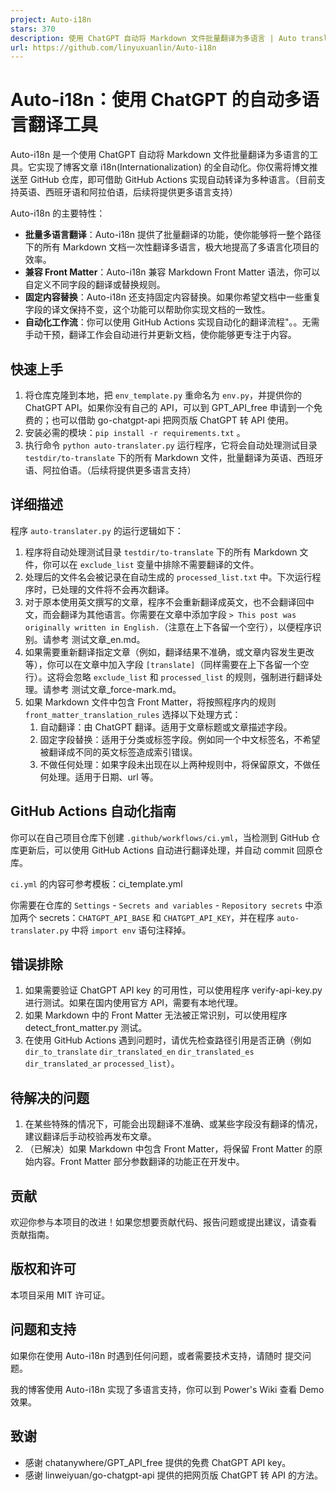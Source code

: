```yaml
---
project: Auto-i18n
stars: 370
description: 使用 ChatGPT 自动将 Markdown 文件批量翻译为多语言 | Auto translate Markdown files to multi languages using ChatGPT
url: https://github.com/linyuxuanlin/Auto-i18n
---
```


Auto-i18n：使用 ChatGPT 的自动多语言翻译工具
===============================

Auto-i18n 是一个使用 ChatGPT 自动将 Markdown 文件批量翻译为多语言的工具。它实现了博客文章 i18n(Internationalization) 的全自动化。你仅需将博文推送至 GitHub 仓库，即可借助 GitHub Actions 实现自动转译为多种语言。（目前支持英语、西班牙语和阿拉伯语，后续将提供更多语言支持）

Auto-i18n 的主要特性：

-   **批量多语言翻译**：Auto-i18n 提供了批量翻译的功能，使你能够将一整个路径下的所有 Markdown 文档一次性翻译多语言，极大地提高了多语言化项目的效率。
-   **兼容 Front Matter**：Auto-i18n 兼容 Markdown Front Matter 语法，你可以自定义不同字段的翻译或替换规则。
-   **固定内容替换**：Auto-i18n 还支持固定内容替换。如果你希望文档中一些重复字段的译文保持不变，这个功能可以帮助你实现文档的一致性。
-   **自动化工作流**：你可以使用 GitHub Actions 实现自动化的翻译流程"。。无需手动干预，翻译工作会自动进行并更新文档，使你能够更专注于内容。

快速上手
----

1.  将仓库克隆到本地，把 `env_template.py` 重命名为 `env.py`，并提供你的 ChatGPT API。如果你没有自己的 API，可以到 GPT\_API\_free 申请到一个免费的；也可以借助 go-chatgpt-api 把网页版 ChatGPT 转 API 使用。
2.  安装必需的模块：`pip install -r requirements.txt` 。
3.  执行命令 `python auto-translater.py` 运行程序，它将会自动处理测试目录 `testdir/to-translate` 下的所有 Markdown 文件，批量翻译为英语、西班牙语、阿拉伯语。（后续将提供更多语言支持）

详细描述
----

程序 `auto-translater.py` 的运行逻辑如下：

1.  程序将自动处理测试目录 `testdir/to-translate` 下的所有 Markdown 文件，你可以在 `exclude_list` 变量中排除不需要翻译的文件。
2.  处理后的文件名会被记录在自动生成的 `processed_list.txt` 中。下次运行程序时，已处理的文件将不会再次翻译。
3.  对于原本使用英文撰写的文章，程序不会重新翻译成英文，也不会翻译回中文，而会翻译为其他语言。你需要在文章中添加字段 `> This post was originally written in English.`（注意在上下各留一个空行），以便程序识别。请参考 测试文章\_en.md。
4.  如果需要重新翻译指定文章（例如，翻译结果不准确，或文章内容发生更改等），你可以在文章中加入字段 `[translate]`（同样需要在上下各留一个空行）。这将会忽略 `exclude_list` 和 `processed_list` 的规则，强制进行翻译处理。请参考 测试文章\_force-mark.md。
5.  如果 Markdown 文件中包含 Front Matter，将按照程序内的规则 `front_matter_translation_rules` 选择以下处理方式：
    1.  自动翻译：由 ChatGPT 翻译。适用于文章标题或文章描述字段。
    2.  固定字段替换：适用于分类或标签字段。例如同一个中文标签名，不希望被翻译成不同的英文标签造成索引错误。
    3.  不做任何处理：如果字段未出现在以上两种规则中，将保留原文，不做任何处理。适用于日期、url 等。

GitHub Actions 自动化指南
--------------------

你可以在自己项目仓库下创建 `.github/workflows/ci.yml`，当检测到 GitHub 仓库更新后，可以使用 GitHub Actions 自动进行翻译处理，并自动 commit 回原仓库。

`ci.yml` 的内容可参考模板：ci\_template.yml

你需要在仓库的 `Settings` - `Secrets and variables` - `Repository secrets` 中添加两个 secrets：`CHATGPT_API_BASE` 和 `CHATGPT_API_KEY`，并在程序 `auto-translater.py` 中将 `import env` 语句注释掉。

错误排除
----

1.  如果需要验证 ChatGPT API key 的可用性，可以使用程序 verify-api-key.py 进行测试。如果在国内使用官方 API，需要有本地代理。
2.  如果 Markdown 中的 Front Matter 无法被正常识别，可以使用程序 detect\_front\_matter.py 测试。
3.  在使用 GitHub Actions 遇到问题时，请优先检查路径引用是否正确（例如 `dir_to_translate` `dir_translated_en` `dir_translated_es` `dir_translated_ar` `processed_list`）。

待解决的问题
------

1.  在某些特殊的情况下，可能会出现翻译不准确、或某些字段没有翻译的情况，建议翻译后手动校验再发布文章。
2.  （已解决）如果 Markdown 中包含 Front Matter，将保留 Front Matter 的原始内容。Front Matter 部分参数翻译的功能正在开发中。

贡献
--

欢迎你参与本项目的改进！如果您想要贡献代码、报告问题或提出建议，请查看 贡献指南。

版权和许可
-----

本项目采用 MIT 许可证。

问题和支持
-----

如果你在使用 Auto-i18n 时遇到任何问题，或者需要技术支持，请随时 提交问题。

我的博客使用 Auto-i18n 实现了多语言支持，你可以到 Power's Wiki 查看 Demo 效果。

致谢
--

-   感谢 chatanywhere/GPT\_API\_free 提供的免费 ChatGPT API key。
-   感谢 linweiyuan/go-chatgpt-api 提供的把网页版 ChatGPT 转 API 的方法。
